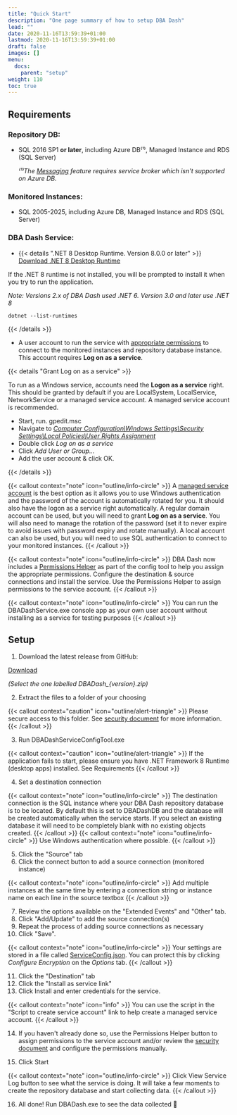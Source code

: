 ```yaml
---
title: "Quick Start"
description: "One page summary of how to setup DBA Dash"
lead: ""
date: 2020-11-16T13:59:39+01:00
lastmod: 2020-11-16T13:59:39+01:00
draft: false
images: []
menu:
  docs:
    parent: "setup"
weight: 110
toc: true
---
```

## Requirements

### Repository DB:

* SQL 2016 SP1 **or later**, including Azure DB⁽¹⁾, Managed Instance and RDS (SQL Server)

  *⁽¹⁾The [Messaging](/docs/help/messaging) feature requires service broker which isn't supported on Azure DB.*

### Monitored Instances:

* SQL 2005-2025, including Azure DB, Managed Instance and RDS (SQL Server)

### DBA Dash Service:

* {{< details ".NET 8 Desktop Runtime.  Version 8.0.0 or later" >}}
[Download .NET 8 Desktop Runtime](https://dotnet.microsoft.com/en-us/download/dotnet/8.0/runtime)

If the .NET 8 runtime is not installed, you will be prompted to install it when you try to run the application.

*Note: Versions 2.x of DBA Dash used .NET 6. Version 3.0 and later use .NET 8*

`dotnet --list-runtimes`

{{< /details >}}
* A user account to run the service with [appropriate permissions](/docs/help/security/) to connect to the monitored instances and repository database instance.  This account requires **Log on as a service**.

{{< details "Grant Log on as a service" >}}

To run as a Windows service, accounts need the **Logon as a service** right.  This should be granted by default if you are LocalSystem, LocalService, NetworkService or a managed service account.  A managed service account is recommended.

* Start, run.  gpedit.msc
* Navigate to [*Computer Configuration\Windows Settings\Security Settings\Local Policies\User Rights Assignment*](logon-as-a-service.png)
* Double click *Log on as a service*
* Click *Add User or Group...*
* Add the user account & click OK.

{{< /details >}}

{{< callout context="note" icon="outline/info-circle" >}}
A [managed service account](https://github.com/trimble-oss/dba-dash/blob/main/DBADashServiceConfig/CreateMSA.ps1) is the best option as it allows you to use Windows authentication and the password of the account is automatically rotated for you. It should also have the logon as a service right automatically.  A regular domain account can be used, but you will need to grant **Log on as a service**.  You will also need to manage the rotation of the password (set it to never expire to avoid issues with password expiry and rotate manually).  A local account can also be used, but you will need to use SQL authentication to connect to your monitored instances.
{{< /callout >}}

{{< callout context="note" icon="outline/info-circle" >}}
DBA Dash now includes a [Permissions Helper](/docs/help/permissions-helper) as part of the config tool to help you assign the appropriate permissions.  Configure the destination & source connections and install the service.  Use the Permissions Helper to assign permissions to the service account.
{{< /callout >}}

{{< callout context="note" icon="outline/info-circle" >}}
You can run the DBADashService.exe console app as your own user account without installing as a service for testing purposes
{{< /callout >}}

## Setup

1. Download the latest release from GitHub:

<a id='full-download' class="btn btn-primary btn-lg px-4 mb-2" target="_blank" href="https://github.com/trimble-oss/dba-dash/releases" title="Download latest version of DBA Dash" role="button">Download</a>

*(Select the one labelled DBADash_{version}.zip)*

2. Extract the files to a folder of your choosing

{{< callout context="caution" icon="outline/alert-triangle" >}}
Please secure access to this folder.  See [security document](/docs/help/security) for more information.
{{< /callout >}}

3. Run DBADashServiceConfigTool.exe

{{< callout context="caution" icon="outline/alert-triangle" >}}
If the application fails to start, please ensure you have .NET Framework 8 Runtime (desktop apps) installed.  See Requirements
{{< /callout >}}

4. Set a destination connection

{{< callout context="note" icon="outline/info-circle" >}}
The destination connection is the SQL instance where your DBA Dash repository database is to be located. By default this is set to DBADashDB and the database will be created automatically when the service starts. If you select an existing database it will need to be completely blank with no existing objects created.
{{< /callout >}}
{{< callout context="note" icon="outline/info-circle" >}}
Use Windows authentication where possible.
{{< /callout >}}

5. Click the "Source" tab
6. Click the connect button to add a source connection (monitored instance)

{{< callout context="note" icon="outline/info-circle" >}}
Add multiple instances at the same time by entering a connection string or instance name on each line in the source textbox
{{< /callout >}}

7. Review the options available on the "Extended Events" and "Other" tab.
8. Click "Add/Update" to add the source connection(s)
9. Repeat the process of adding source connections as necessary
10.  Click "Save".

{{< callout context="note" icon="outline/info-circle" >}}
Your settings are stored in a file called [ServiceConfig.json](/docs/help/security/#config-file-security).  You can protect this by clicking *Configure Encryption* on the *Options* tab.
{{< /callout >}}

11.  Click the "Destination" tab
12.  Click the "Install as service link"
13.  Click Install and enter credentials for the service.

{{< callout context="note" icon="info" >}}
You can use the script in the "Script to create service account" link to help create a managed service account.
{{< /callout >}}

14. If you haven't already done so, use the Permissions Helper button to assign permissions to the service account and/or review the [security document](/docs/help/security) and configure the permissions manually.

15.  Click Start

{{< callout context="note" icon="outline/info-circle" >}}
Click View Service Log button to see what the service is doing.  It will take a few moments to create the repository database and start collecting data.
{{< /callout >}}

16.  All done! Run DBADash.exe to see the data collected 🎉

